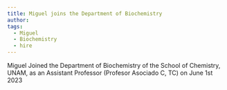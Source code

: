 ```yaml
---
title: Miguel joins the Department of Biochemistry
author:
tags:
  - Miguel
  - Biochemistry
  - hire
---
```


Miguel Joined the Department of Biochemistry of the School of Chemistry, UNAM, as an Assistant Professor (Profesor Asociado C, TC) on June 1st 2023 

